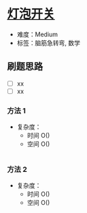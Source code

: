 # [灯泡开关](https://leetcode-cn.com/problems/bulb-switcher/)

- 难度：Medium
- 标签：脑筋急转弯, 数学

## 刷题思路

- [ ] xx
- [ ] xx

### 方法 1

- 复杂度：
    - 时间 O()
    - 空间 O()

``` js

```

### 方法 2

- 复杂度：
    - 时间 O()
    - 空间 O()

``` js

```
